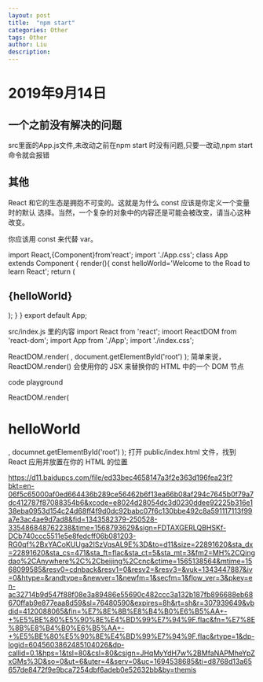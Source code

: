 ```yaml
---
layout: post
title:  "npm start"
categories: Other
tags: Other
author: Liu
description: 
---
```

# 2019年9月14日

## 一个之前没有解决的问题

src里面的App.js文件,未改动之前在npm start 时没有问题,只要一改动,npm start命令就会报错

## 其他

React 和它的生态是拥抱不可变的。这就是为什么 const 应该是你定义一个变量时的默认
选择。当然，一个复杂的对象中的内容还是可能会被改变，请当心这种改变。

你应该用 const 来代替 var。


import React,{Component}from'react';
import './App.css';
class App extends Component {
    render(){
        const helloWorld='Welcome to the Road to learn React';
        return (
            <div><h2>{helloWorld}</h2></div>
        );
    }
}
export default App;



src/index.js 里的内容
import React from 'react';
imoort ReactDOM from 'react-dom';
import App from './App';
import './index.css';

ReactDOM.render(
    <App />,
    document.getElementById('root')
);
简单来说，ReactDOM.render() 会使用你的 JSX 来替换你的 HTML 中的一个 DOM 节点

code playground 

ReactDOM.render(
    <h1>helloWorld</h1>,
    documnet.getElementById('root')
);
打开 public/index.html 文件，找到 React 应用并放置在你的 HTML 的位置





https://d11.baidupcs.com/file/ed33bec4658147a3f2e363d196fea23f?bkt=en-06f5c65000af0ed664436b289ce56462b6f13ea66b08af294c7645b0f79a7dc412787f87088354b6&xcode=e8024d28054dc3d0230ddee92225b316e138eba0953d154c24d68ff4f9d0dc92babc07f6c130bbe492c8a591117113f99a7e3ac4ae9d7ad8&fid=1343582379-250528-335486848762238&time=1568793629&sign=FDTAXGERLQBHSKf-DCb740ccc5511e5e8fedcff06b081203-RG0qf%2BxYACoKUUga2ISzVqsAL9E%3D&to=d11&size=22891620&sta_dx=22891620&sta_cs=471&sta_ft=flac&sta_ct=5&sta_mt=3&fm2=MH%2CQingdao%2CAnywhere%2C%2Cbeijing%2Ccnc&ctime=1565138564&mtime=1568099585&resv0=cdnback&resv1=0&resv2=&resv3=&vuk=1343447887&iv=0&htype=&randtype=&newver=1&newfm=1&secfm=1&flow_ver=3&pkey=en-ac32714b9d547f88f08e3a89486e55690c482ccc3a132b187fb896688eb68670ffab9e877eaa8d59&sl=76480590&expires=8h&rt=sh&r=307939649&vbdid=4120088065&fin=%E7%8E%8B%E8%B4%B0%E6%B5%AA+-+%E5%BE%80%E5%90%8E%E4%BD%99%E7%94%9F.flac&fn=%E7%8E%8B%E8%B4%B0%E6%B5%AA+-+%E5%BE%80%E5%90%8E%E4%BD%99%E7%94%9F.flac&rtype=1&dp-logid=6045603862485104026&dp-callid=0.1&hps=1&tsl=80&csl=80&csign=JHqMyYdH7w%2BMfaNAPMheYpZxGMs%3D&so=0&ut=6&uter=4&serv=0&uc=1694538685&ti=d8768d13a65657de8472f9e9bca7254dbf6adeb0e52632bb&by=themis